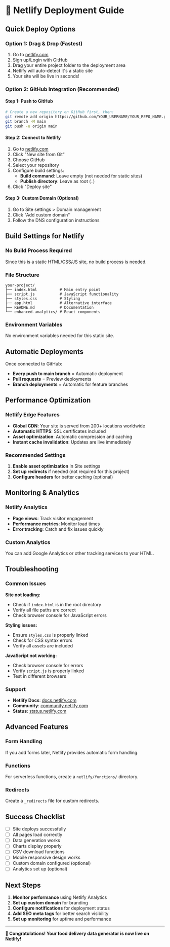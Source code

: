 # 🚀 Netlify Deployment Guide

## **Quick Deploy Options**

### **Option 1: Drag & Drop (Fastest)**
1. Go to [netlify.com](https://netlify.com)
2. Sign up/Login with GitHub
3. Drag your entire project folder to the deployment area
4. Netlify will auto-detect it's a static site
5. Your site will be live in seconds!

### **Option 2: GitHub Integration (Recommended)**

#### **Step 1: Push to GitHub**
```bash
# Create a new repository on GitHub first, then:
git remote add origin https://github.com/YOUR_USERNAME/YOUR_REPO_NAME.git
git branch -M main
git push -u origin main
```

#### **Step 2: Connect to Netlify**
1. Go to [netlify.com](https://netlify.com)
2. Click "New site from Git"
3. Choose GitHub
4. Select your repository
5. Configure build settings:
   - **Build command**: Leave empty (not needed for static sites)
   - **Publish directory**: Leave as root (`.`)
6. Click "Deploy site"

#### **Step 3: Custom Domain (Optional)**
1. Go to Site settings > Domain management
2. Click "Add custom domain"
3. Follow the DNS configuration instructions

## **Build Settings for Netlify**

### **No Build Process Required**
Since this is a static HTML/CSS/JS site, no build process is needed.

### **File Structure**
```
your-project/
├── index.html          # Main entry point
├── script.js           # JavaScript functionality
├── styles.css          # Styling
├── app.html            # Alternative interface
├── README.md           # Documentation
└── enhanced-analytics/ # React components
```

### **Environment Variables**
No environment variables needed for this static site.

## **Automatic Deployments**

Once connected to GitHub:
- **Every push to main branch** = Automatic deployment
- **Pull requests** = Preview deployments
- **Branch deployments** = Automatic for feature branches

## **Performance Optimization**

### **Netlify Edge Features**
- **Global CDN**: Your site is served from 200+ locations worldwide
- **Automatic HTTPS**: SSL certificates included
- **Asset optimization**: Automatic compression and caching
- **Instant cache invalidation**: Updates are live immediately

### **Recommended Settings**
1. **Enable asset optimization** in Site settings
2. **Set up redirects** if needed (not required for this project)
3. **Configure headers** for better caching (optional)

## **Monitoring & Analytics**

### **Netlify Analytics**
- **Page views**: Track visitor engagement
- **Performance metrics**: Monitor load times
- **Error tracking**: Catch and fix issues quickly

### **Custom Analytics**
You can add Google Analytics or other tracking services to your HTML.

## **Troubleshooting**

### **Common Issues**

**Site not loading:**
- Check if `index.html` is in the root directory
- Verify all file paths are correct
- Check browser console for JavaScript errors

**Styling issues:**
- Ensure `styles.css` is properly linked
- Check for CSS syntax errors
- Verify all assets are included

**JavaScript not working:**
- Check browser console for errors
- Verify `script.js` is properly linked
- Test in different browsers

### **Support**
- **Netlify Docs**: [docs.netlify.com](https://docs.netlify.com)
- **Community**: [community.netlify.com](https://community.netlify.com)
- **Status**: [status.netlify.com](https://status.netlify.com)

## **Advanced Features**

### **Form Handling**
If you add forms later, Netlify provides automatic form handling.

### **Functions**
For serverless functions, create a `netlify/functions/` directory.

### **Redirects**
Create a `_redirects` file for custom redirects.

## **Success Checklist**

- [ ] Site deploys successfully
- [ ] All pages load correctly
- [ ] Data generation works
- [ ] Charts display properly
- [ ] CSV download functions
- [ ] Mobile responsive design works
- [ ] Custom domain configured (optional)
- [ ] Analytics set up (optional)

## **Next Steps**

1. **Monitor performance** using Netlify Analytics
2. **Set up custom domain** for branding
3. **Configure notifications** for deployment status
4. **Add SEO meta tags** for better search visibility
5. **Set up monitoring** for uptime and performance

---

**🎉 Congratulations! Your food delivery data generator is now live on Netlify!** 